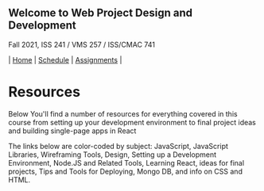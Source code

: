 ## Welcome to Web Project Design and Development

Fall 2021, ISS 241 / VMS 257 / ISS/CMAC 741

| [Home](./) | [Schedule](./schedule.md) | [Assignments](./assignments.md) |

# Resources

  <p>
   Below You'll find a number of resources for everything covered in this
   course from setting up your development environment to final project
   ideas and building single-page apps in React
  </p>
  <p>
    The links below are color-coded by subject:
    <span class="JavaScript">JavaScript</span>,
    <span class="JS-Libraries">JavaScript Libraries</span>,
    <span class="Wireframing">Wireframing Tools</span>,
    <span class="Design">Design</span>,
    <span class="Development-Environment">Setting up a Development Environment</span>, 
    <span class="Node-JS">Node.JS and Related Tools</span>,
    <span class="React">Learning React</span>,
    <span class="Project-Ideas">ideas for final projects</span>,
    <span class="Deploy">Tips and Tools for Deploying</span>,
    <span class="MongoDB">Mongo DB</span>, and info on
    <span class="CSS">CSS</span> and <span class="HTML">HTML</span>.
  </p>

<div id="resources-table"></div>

<script src="https://ajax.googleapis.com/ajax/libs/jquery/1.7.1/jquery.min.js"></script>
<script src="js/papaparse.js"></script>
<script>
  getResources();
  async function getResources() {
  response = await fetch("data/student-resources.csv");
  const data = await response.text();
  const jsonData = Papa.parse(data).data.slice(1);
  console.log(jsonData);
  var dataContainer = document.getElementById("resources-table");
  var ul = document.createElement("ul");
  dataContainer.appendChild(ul);
  jsonData.forEach((item) => {
    var li = document.createElement("li");
    li.classList.add(item[2]);
    li.classList.add("w3-card-2");
    var link = document.createElement("a");
    link.href = item[3];
    link.innerHTML = item[0];
    var div = document.createElement("div");
    div.innerHTML = item[1];
    link.appendChild(div);
    li.appendChild(link);
    ul.appendChild(li);
  });
}
</script>
